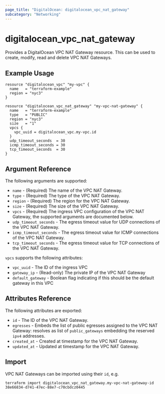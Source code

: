 ```yaml
---
page_title: "DigitalOcean: digitalocean_vpc_nat_gateway"
subcategory: "Networking"
---
```


# digitalocean\_vpc\_nat\_gateway

Provides a DigitalOcean VPC NAT Gateway resource. This can be used to create, modify, 
read and delete VPC NAT Gateways.

## Example Usage

```hcl
resource "digitalocean_vpc" "my-vpc" {
  name   = "terraform-example"
  region = "nyc3"
}

resource "digitalocean_vpc_nat_gateway" "my-vpc-nat-gateway" {
  name   = "terraform-example"
  type   = "PUBLIC"
  region = "nyc3"
  size   = "1"
  vpcs {
    vpc_uuid = digitalocean_vpc.my-vpc.id
  }
  udp_timeout_seconds  = 30
  icmp_timeout_seconds = 30
  tcp_timeout_seconds  = 30
}
```

## Argument Reference

The following arguments are supported:

* `name` - (Required) The name of the VPC NAT Gateway.
* `type` - (Required) The type of the VPC NAT Gateway.
* `region` - (Required) The region for the VPC NAT Gateway.
* `size` - (Required) The size of the VPC NAT Gateway.
* `vpcs` - (Required) The ingress VPC configuration of the VPC NAT Gateway, the supported arguments are
documented below.
* `udp_timeout_seconds` - The egress timeout value for UDP connections of the VPC NAT Gateway.
* `icmp_timeout_seconds` - The egress timeout value for ICMP connections of the VPC NAT Gateway.
* `tcp_timeout_seconds` - The egress timeout value for TCP connections of the VPC NAT Gateway.

`vpcs` supports the following attributes:

* `vpc_uuid` - The ID of the ingress VPC
* `gateway_ip` - (Read-only) The private IP of the VPC NAT Gateway
* `default_gateway` - Boolean flag indicating if this should be the default gateway in this VPC

## Attributes Reference

The following attributes are exported:

* `id` - The ID of the VPC NAT Gateway.
* `egresses` - Embeds the list of public egresses assigned to the VPC NAT Gateway: resolves as list of
`public_gateways` embedding the reserved `ipv4` addresses.
* `created_at` - Created at timestamp for the VPC NAT Gateway.
* `updated_at` - Updated at timestamp for the VPC NAT Gateway.

## Import

VPC NAT Gateways can be imported using their `id`, e.g.

```
terraform import digitalocean_vpc_nat_gateway.my-vpc-nat-gateway-id 38e66834-d741-47ec-88e7-c70cbdcz0445
```
